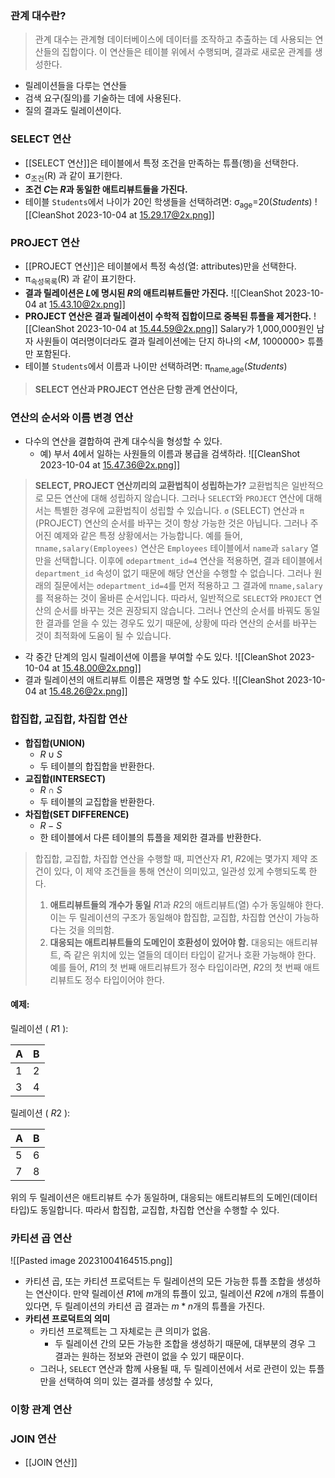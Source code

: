 ### 관계 대수란?
>관계 대수는 관계형 데이터베이스에 데이터를 조작하고 추출하는 데 사용되는 연산들의 집합이다. 이 연산들은 테이블 위에서 수행되며, 결과로 새로운 관계를 생성한다.
- 릴레이션들을 다루는 연산들
- 검색 요구(질의)를 기술하는 데에 사용된다.
- 질의 결과도 릴레이션이다.

### SELECT 연산
- [[SELECT 연산]]은 테이블에서 특정 조건을 만족하는 튜플(행)을 선택한다.
- σ<sub>조건</sub>​(R) 과 같이 표기한다.
- **조건 $C$는 $R$과 동일한 애트리뷰트들을 가진다.**
- 테이블 `Students`에서 나이가 20인 학생들을 선택하려면: σ<sub>age</sub>=20($Students$)
![[CleanShot 2023-10-04 at 15.29.17@2x.png]]
### PROJECT 연산
- [[PROJECT 연산]]은 테이블에서 특정 속성(열: attributes)만을 선택한다.
- π<sub>속성목록</sub>​(R) 과 같이 표기한다.
- **결과 릴레이션은 $L$에 명시된 $R$의 애트리뷰트들만 가진다.**
![[CleanShot 2023-10-04 at 15.43.10@2x.png]]
- **PROJECT 연산은 결과 릴레이션이 수학적 집합이므로 중복된 튜플을 제거한다.**
![[CleanShot 2023-10-04 at 15.44.59@2x.png]]
	Salary가 1,000,000원인 남자 사원들이 여러명이더라도 결과 릴레이션에는 단지 하나의 <$M$, 1000000> 튜플만 포함된다.
- 테이블 `Students`에서 이름과 나이만 선택하려면: π<sub>name,age</sub>($Students$)
>**SELECT 연산과 PROJECT 연산은 단항 관계 연산이다,**
### 연산의 순서와 이름 변경 연산
- 다수의 연산을 결합하여 관계 대수식을 형성할 수 있다.
	- 예) 부서 4에서 일하는 사원들의 이름과 봉급을 검색하라.
		![[CleanShot 2023-10-04 at 15.47.36@2x.png]]
>**SELECT, PROJECT 연산끼리의 교환법칙이 성립하는가?**
>교환법칙은 일반적으로 모든 연산에 대해 성립하지 않습니다. 그러나 `SELECT`와 `PROJECT` 연산에 대해서는 특별한 경우에 교환법칙이 성립할 수 있습니다.
`σ` (SELECT) 연산과 `π` (PROJECT) 연산의 순서를 바꾸는 것이 항상 가능한 것은 아닙니다. 그러나 주어진 예제와 같은 특정 상황에서는 가능합니다.
예를 들어, `πname,salary(Employees)` 연산은 `Employees` 테이블에서 `name`과 `salary` 열만을 선택합니다. 이후에 `σdepartment_id=4` 연산을 적용하면, 결과 테이블에서 `department_id` 속성이 없기 때문에 해당 연산을 수행할 수 없습니다.
그러나 원래의 질문에서는 `σdepartment_id=4`를 먼저 적용하고 그 결과에 `πname,salary`를 적용하는 것이 올바른 순서입니다.
따라서, 일반적으로 `SELECT`와 `PROJECT` 연산의 순서를 바꾸는 것은 권장되지 않습니다. 그러나 연산의 순서를 바꿔도 동일한 결과를 얻을 수 있는 경우도 있기 때문에, 상황에 따라 연산의 순서를 바꾸는 것이 최적화에 도움이 될 수 있습니다.
- 각 중간 단계의 임시 릴레이션에 이름을 부여할 수도 있다.
	![[CleanShot 2023-10-04 at 15.48.00@2x.png]]
- 결과 릴레이션의 애트리뷰트 이름은 재명명 할 수도 있다.
	![[CleanShot 2023-10-04 at 15.48.26@2x.png]]
### 합집합, 교집합, 차집합 연산
- **합집합(UNION)**
	- $R∪S$
	- 두 테이블의 합집합을 반환한다.
- **교집합(INTERSECT)**
	- $R∩S$
	- 두 테이블의 교집합을 반환한다.
- **차집합(SET DIFFERENCE)**
	- $R−S$
	- 한 테이블에서 다른 테이블의 튜플을 제외한 결과를 반환한다.
>합집합, 교집합, 차집합 연산을 수행할 때, 피연산자 $R1$, $R2$에는 몇가지 제약 조건이 있다,
>이 제약 조건들을 통해 연산이 의미있고, 일관성 있게 수행되도록 한다.
>
> 1. **애트리뷰트들의 개수가 동일**
> 	$R1$​과 $R2$​의 애트리뷰트(열) 수가 동일해야 한다. 이는 두 릴레이션의 구조가 동일해야 합집합, 교집합, 차집합 연산이 가능하다는 것을 의믜함.
> 2. **대응되는 애트리뷰트들의 도메인이 호환성이 있어야 함.**
> 	대응되는 애트리뷰트, 즉 같은 위치에 있는 열들의 데이터 타입이 같거나 호환 가능해야 한다. 예를 들어, $R1$​의 첫 번째 애트리뷰트가 정수 타입이라면, $R2$​의 첫 번째 애트리뷰트도 정수 타입이어야 한다.
#### 예제:
릴레이션 \( $R1$ \):

| A | B |
|---|---|
| 1 | 2 |
| 3 | 4 |

릴레이션 \( $R2$ \):

| A | B |
|---|---|
| 5 | 6 |
| 7 | 8 |

위의 두 릴레이션은 애트리뷰트 수가 동일하며, 대응되는 애트리뷰트의 도메인(데이터 타입)도 동일합니다. 따라서 합집합, 교집합, 차집합 연산을 수행할 수 있다.
### 카티션 곱 연산
![[Pasted image 20231004164515.png]]
- 카티션 곱, 또는 카티션 프로덕트는 두 릴레이션의 모든 가능한 튜플 조합을 생성하는 연산이다. 만약 릴레이션 $R1$에 $m$개의 튜플이 있고, 릴레이션 $R2$에 $n$개의 튜플이 있다면, 두 릴레이션의 카티션 곱 결과는 $m * n$개의 튜플을 가진다.
- **카티션 프로덕트의 의미**
	- 카티션 프로젝트는 그 자체로는 큰 의미가 없음.
		- 두 릴레이션 간의 모든 가능한 조합을 생성하기 때문에, 대부분의 경우 그 결과는 원하는 정보와 관련이 없을 수 있기 때문이다.
	- 그러나, `SELECT` 연산과 함께 사용될 때, 두 릴레이션에서 서로 관련이 있는 튜플만을 선택하여 의미 있는 결과를 생성할 수 있다,
### 이항 관계 연산
### JOIN 연산
- [[JOIN 연산]]
